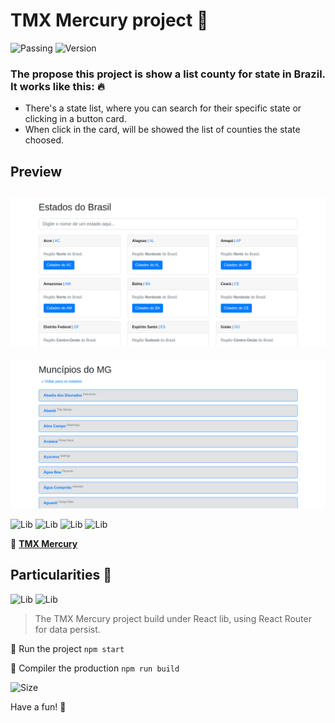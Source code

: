 # TMX Mercury project :high_brightness:

![Passing](https://img.shields.io/github/workflow/status/tjmelo/tmx-mercury/Tasks%20TMX%20Mercury%20runner?color=yellow)
![Version](https://img.shields.io/github/v/release/tjmelo/tmx-mercury?color=yellow)

### The propose this project is show a list county for state in Brazil. It works like this: :fire:

-   There's a state list, where you can search for their specific state or clicking in a button card.
-   When click in the card, will be showed the list of counties the state choosed.

## Preview

![Screen](https://github.com/tjmelo/tmx-mercury/blob/features/public/TMXMercury.png)
---
![Screen](https://github.com/tjmelo/tmx-mercury/blob/features/public/TMXMercury2screen.png)


![Lib](https://img.shields.io/github/package-json/dependency-version/tjmelo/tmx-mercury/bootstrap?color=yellow)
![Lib](https://img.shields.io/github/package-json/dependency-version/tjmelo/tmx-mercury/node-sass?color=yellow)
![Lib](https://img.shields.io/github/package-json/dependency-version/tjmelo/tmx-mercury/scrollreveal?color=yellow)
![Lib](https://img.shields.io/github/package-json/dependency-version/tjmelo/tmx-mercury/axios?color=yellow)

:gem: **[TMX Mercury](https://tjmelo.github.io/tmx-mercury/)**

## Particularities :key:

![Lib](https://img.shields.io/github/package-json/dependency-version/tjmelo/tmx-mercury/react?color=yellow)
![Lib](https://img.shields.io/github/package-json/dependency-version/tjmelo/tmx-mercury/react-router-dom?color=yellow)

> The TMX Mercury project build under React lib, using React Router for data persist.

:pushpin: Run the project
`npm start`

:pushpin: Compiler the production
`npm run build`

![Size](https://img.shields.io/github/languages/code-size/tjmelo/tmx-mercury?color=yellow)

Have a fun! :tada:

